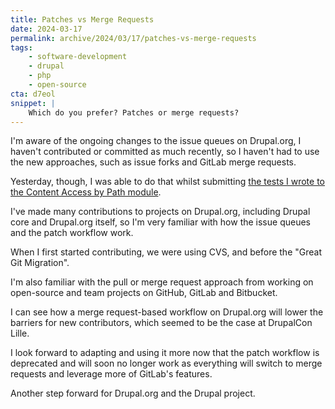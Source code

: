 ```yaml
---
title: Patches vs Merge Requests
date: 2024-03-17
permalink: archive/2024/03/17/patches-vs-merge-requests
tags:
    - software-development
    - drupal
    - php
    - open-source
cta: d7eol
snippet: |
    Which do you prefer? Patches or merge requests?
---
```


I'm aware of the ongoing changes to the issue queues on Drupal.org, I haven't contributed or committed as much recently, so I haven't had to use the new approaches, such as issue forks and GitLab merge requests.

Yesterday, though, I was able to do that whilst submitting [the tests I wrote to the Content Access by Path module][yesterday].

I've made many contributions to projects on Drupal.org, including Drupal core and Drupal.org itself, so I'm very familiar with how the issue queues and the patch workflow work.

When I first started contributing, we were using CVS, and before the "Great Git Migration".

I'm also familiar with the pull or merge request approach from working on open-source and team projects on GitHub, GitLab and Bitbucket.

I can see how a merge request-based workflow on Drupal.org will lower the barriers for new contributors, which seemed to be the case at DrupalCon Lille.

I look forward to adapting and using it more now that the patch workflow is deprecated and will soon no longer work as everything will switch to merge requests and leverage more of GitLab's features.

Another step forward for Drupal.org and the Drupal project.

[yesterday]: {{site.url}}/archive/2024/03/16/adding-tests-to-the-content-access-by-path-module
